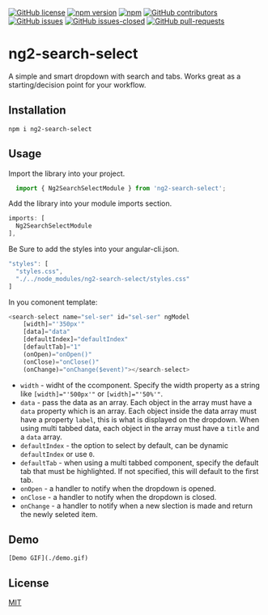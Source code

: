 [![GitHub license](https://img.shields.io/github/license/akbeeram/ng2-search-select.svg)](https://github.com/akbeeram/ng2-search-select/blob/master/LICENSE)
[![npm version](https://badge.fury.io/js/ng2-search-select.svg)](https://badge.fury.io/js/ng2-search-select)
[![npm](https://img.shields.io/npm/dt/ng2-search-select.svg)](https://www.npmjs.com/package/ng2-search-select)
[![GitHub contributors](https://img.shields.io/github/contributors/akbeeram/ng2-search-select.svg)](https://GitHub.com/akbeeram/ng2-search-select/graphs/contributors/)
[![GitHub issues](https://img.shields.io/github/issues/akbeeram/ng2-search-select.svg)](https://GitHub.com/akbeeram/ng2-search-select/issues/)
[![GitHub issues-closed](https://img.shields.io/github/issues-closed/akbeeram/ng2-search-select.svg)](https://GitHub.com/akbeeram/ng2-search-select/issues?q=is%3Aissue+is%3Aclosed)
[![GitHub pull-requests](https://img.shields.io/github/issues-pr/akbeeram/ng2-search-select.svg)](https://GitHub.com/akbeeram/ng2-search-select/pull/)

# ng2-search-select

  A simple and smart dropdown with search and tabs. Works great as a starting/decision point for your workflow.

## Installation

  `npm i ng2-search-select`

## Usage
  Import the library into your project. 
  ```javascript
    import { Ng2SearchSelectModule } from 'ng2-search-select';
  ```
  
  Add the library into your module imports section.
  ```javascript
  imports: [
    Ng2SearchSelectModule
  ],
  ```
  Be Sure to add the styles into your angular-cli.json.
  ```javascript
  "styles": [
    "styles.css",
    "./../node_modules/ng2-search-select/styles.css"
  ]
  ```
  
  In you comonent template:
  ```javascript
  <search-select name="sel-ser" id="sel-ser" ngModel
      [width]="'350px'"
      [data]="data" 
      [defaultIndex]="defaultIndex"
      [defaultTab]="1"
      (onOpen)="onOpen()" 
      (onClose)="onClose()"
      (onChange)="onChange($event)"></search-select>
  ```
  
  * `width` - widht of the ccomponent. Specify the width property as a string like `[width]="'500px'"` or `[width]="'50%'"`.
  * `data` - pass the data as an array. Each object in the array must have a `data` property which is an array. Each object inside the data array must have a property `label`, this is what is displayed on the dropdown. When using multi tabbed data, each object in the array must have a `title` and a `data` array.
  * `defaultIndex` - the option to select by default, can be dynamic `defaultIndex` or use `0`.
  * `defaultTab` - when using a multi tabbed component, specify the default tab that must be highlighted. If not specified, this will default to the first tab.
  * `onOpen` - a handler to notify when the dropdown is opened.
  * `onClose` - a handler to notify when the dropdown is closed.
  * `onChange` - a handler to notify when a new slection is made and return the newly seleted item.
  
  ## Demo
    [Demo GIF](./demo.gif)
  ## License

  [MIT](./LICENSE)
